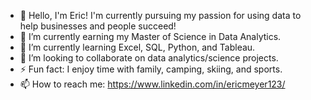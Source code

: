 - 👋 Hello, I'm Eric! I'm currently pursuing my passion for using data to help businesses and people succeed!
- 🔭 I’m currently earning my Master of Science in Data Analytics.
- 🌱 I’m currently learning Excel, SQL, Python, and Tableau.
- 👯 I’m looking to collaborate on data analytics/science projects.
- ⚡ Fun fact: I enjoy time with family, camping, skiing, and sports.
- 📫 How to reach me: https://www.linkedin.com/in/ericmeyer123/
